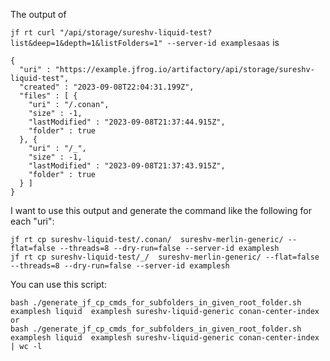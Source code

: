 The output of 

`jf rt curl "/api/storage/sureshv-liquid-test?list&deep=1&depth=1&listFolders=1" --server-id examplesaas`
is
```
{
  "uri" : "https://example.jfrog.io/artifactory/api/storage/sureshv-liquid-test",
  "created" : "2023-09-08T22:04:31.199Z",
  "files" : [ {
    "uri" : "/.conan",
    "size" : -1,
    "lastModified" : "2023-09-08T21:37:44.915Z",
    "folder" : true
  }, {
    "uri" : "/_",
    "size" : -1,
    "lastModified" : "2023-09-08T21:37:43.915Z",
    "folder" : true
  } ]
}
```



I want to use this output and generate the command like the following for each "uri":
```
jf rt cp sureshv-liquid-test/.conan/  sureshv-merlin-generic/ --flat=false --threads=8 --dry-run=false --server-id examplesh
jf rt cp sureshv-liquid-test/_/  sureshv-merlin-generic/ --flat=false --threads=8 --dry-run=false --server-id examplesh
```

You can use this script:
```
bash ./generate_jf_cp_cmds_for_subfolders_in_given_root_folder.sh examplesh liquid  examplesh sureshv-liquid-generic conan-center-index 
or
bash ./generate_jf_cp_cmds_for_subfolders_in_given_root_folder.sh examplesh liquid  examplesh sureshv-liquid-generic conan-center-index | wc -l  
```